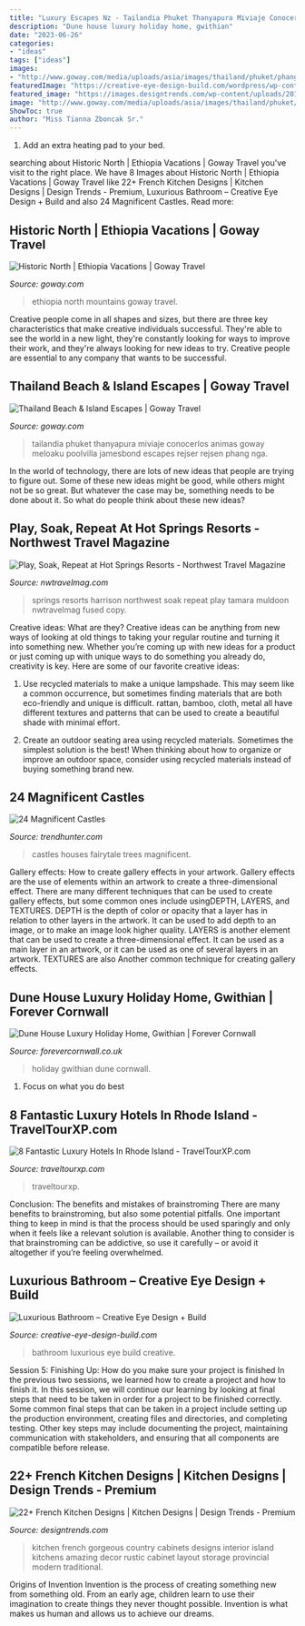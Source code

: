 ```yaml
---
title: "Luxury Escapes Nz - Tailandia Phuket Thanyapura Miviaje Conocerlos Animas Goway Meloaku Poolvilla Jamesbond Escapes Rejser Rejsen Phang Nga"
description: "Dune house luxury holiday home, gwithian"
date: "2023-06-26"
categories:
- "ideas"
tags: ["ideas"]
images:
- "http://www.goway.com/media/uploads/asia/images/thailand/phuket/phang_nga_bay_752927578.jpg"
featuredImage: "https://creative-eye-design-build.com/wordpress/wp-content/uploads/2012/02/istock-photo.jpg"
featured_image: "https://images.designtrends.com/wp-content/uploads/2015/11/23115336/Gorgeous-French-Kitchen-Design.jpg"
image: "http://www.goway.com/media/uploads/asia/images/thailand/phuket/phang_nga_bay_752927578.jpg"
ShowToc: true
author: "Miss Tianna Zboncak Sr."
---
```



1. Add an extra heating pad to your bed.

	

		
searching about Historic North | Ethiopia Vacations | Goway Travel you've visit to the right place. We have 8 Images about Historic North | Ethiopia Vacations | Goway Travel like 22+ French Kitchen Designs | Kitchen Designs | Design Trends - Premium, Luxurious Bathroom – Creative Eye Design + Build and also 24 Magnificent Castles. Read more:
		
    
## Historic North | Ethiopia Vacations | Goway Travel

<img loading=lazy src="http://www.goway.com/media/uploads/africa_and_middle_east/images/ethiopia/valley_among_the_mountains_in_ethiopia_1.jpg" onerror="this.onerror=null;this.src='https://tse4.mm.bing.net/th?id=OIP.tNR9brg0m3pTvfhvcLYFigHaD6&amp;pid=15.1';" alt="Historic North | Ethiopia Vacations | Goway Travel">

_Source: goway.com_

>ethiopia north mountains goway travel. 

	

Creative people come in all shapes and sizes, but there are three key characteristics that make creative individuals successful. They're able to see the world in a new light, they're constantly looking for ways to improve their work, and they're always looking for new ideas to try. Creative people are essential to any company that wants to be successful.

    
## Thailand Beach &amp; Island Escapes | Goway Travel

<img loading=lazy src="http://www.goway.com/media/uploads/asia/images/thailand/phuket/phang_nga_bay_752927578.jpg" onerror="this.onerror=null;this.src='https://tse3.mm.bing.net/th?id=OIP.r_ANS1sLXRwq0-JXnU_A0wHaD6&amp;pid=15.1';" alt="Thailand Beach &amp; Island Escapes | Goway Travel">

_Source: goway.com_

>tailandia phuket thanyapura miviaje conocerlos animas goway meloaku poolvilla jamesbond escapes rejser rejsen phang nga. 

	

In the world of technology, there are lots of new ideas that people are trying to figure out. Some of these new ideas might be good, while others might not be so great. But whatever the case may be, something needs to be done about it. So what do people think about these new ideas?

    
## Play, Soak, Repeat At Hot Springs Resorts - Northwest Travel Magazine

<img loading=lazy src="http://nwtravelmag.com/wp-content/uploads/2015/09/IMG_6823_-2_fused-copy.jpg" onerror="this.onerror=null;this.src='https://tse4.mm.bing.net/th?id=OIP.AkzwP9ZL03WuAGSdRW-sPQHaD6&amp;pid=15.1';" alt="Play, Soak, Repeat at Hot Springs Resorts - Northwest Travel Magazine">

_Source: nwtravelmag.com_

>springs resorts harrison northwest soak repeat play tamara muldoon nwtravelmag fused copy. 

	

Creative ideas: What are they?
Creative ideas can be anything from new ways of looking at old things to taking your regular routine and turning it into something new. Whether you’re coming up with new ideas for a product or just coming up with unique ways to do something you already do, creativity is key. Here are some of our favorite creative ideas: 
1. Use recycled materials to make a unique lampshade. This may seem like a common occurrence, but sometimes finding materials that are both eco-friendly and unique is difficult. rattan, bamboo, cloth, metal all have different textures and patterns that can be used to create a beautiful shade with minimal effort. 

2. Create an outdoor seating area using recycled materials. Sometimes the simplest solution is the best! When thinking about how to organize or improve an outdoor space, consider using recycled materials instead of buying something brand new.

    
## 24 Magnificent Castles

<img loading=lazy src="https://cdn.trendhunterstatic.com/phpthumbnails/20/20889/20889_1_800.jpeg" onerror="this.onerror=null;this.src='https://tse3.mm.bing.net/th?id=OIP.Hn1bNipUN8JhgHSds7XUFgHaLG&amp;pid=15.1';" alt="24 Magnificent Castles">

_Source: trendhunter.com_

>castles houses fairytale trees magnificent. 

	

Gallery effects: How to create gallery effects in your artwork.
Gallery effects are the use of elements within an artwork to create a three-dimensional effect. There are many different techniques that can be used to create gallery effects, but some common ones include usingDEPTH, LAYERS, and TEXTURES.
 DEPTH is the depth of color or opacity that a layer has in relation to other layers in the artwork. It can be used to add depth to an image, or to make an image look higher quality. LAYERS is another element that can be used to create a three-dimensional effect. It can be used as a main layer in an artwork, or it can be used as one of several layers in an artwork. TEXTURES are also Another common technique for creating gallery effects.

    
## Dune House Luxury Holiday Home, Gwithian | Forever Cornwall

<img loading=lazy src="https://www.forevercornwall.co.uk/wp-content/uploads/Dune-House-holiday-cottage-gwithian-Forever-Cornwall-32.jpg" onerror="this.onerror=null;this.src='https://tse2.mm.bing.net/th?id=OIP.lgh61PKJ1E1jrJG5e-ATsgHaE8&amp;pid=15.1';" alt="Dune House Luxury Holiday Home, Gwithian | Forever Cornwall">

_Source: forevercornwall.co.uk_

>holiday gwithian dune cornwall. 

	

1. Focus on what you do best

    
## 8 Fantastic Luxury Hotels In Rhode Island - TravelTourXP.com

<img loading=lazy src="https://www.traveltourxp.com/wp-content/uploads/2017/04/Luxury-Hotels-In-Rhode-Island.jpg" onerror="this.onerror=null;this.src='https://tse4.mm.bing.net/th?id=OIP.zRuLUUDQNbLQ5PKqtwfeXgHaD8&amp;pid=15.1';" alt="8 Fantastic Luxury Hotels In Rhode Island - TravelTourXP.com">

_Source: traveltourxp.com_

>traveltourxp. 

	

Conclusion: The benefits and mistakes of brainstroming
There are many benefits to brainstroming, but also some potential pitfalls. One important thing to keep in mind is that the process should be used sparingly and only when it feels like a relevant solution is available. Another thing to consider is that brainstroming can be addictive, so use it carefully – or avoid it altogether if you’re feeling overwhelmed.

    
## Luxurious Bathroom – Creative Eye Design + Build

<img loading=lazy src="https://creative-eye-design-build.com/wordpress/wp-content/uploads/2012/02/istock-photo.jpg" onerror="this.onerror=null;this.src='https://tse4.mm.bing.net/th?id=OIP.gk9uDfWQa7aHMgM9AwiIHQHaFC&amp;pid=15.1';" alt="Luxurious Bathroom – Creative Eye Design + Build">

_Source: creative-eye-design-build.com_

>bathroom luxurious eye build creative. 

	

Session 5: Finishing Up: How do you make sure your project is finished
In the previous two sessions, we learned how to create a project and how to finish it. In this session, we will continue our learning by looking at final steps that need to be taken in order for a project to be finished correctly.
Some common final steps that can be taken in a project include setting up the production environment, creating files and directories, and completing testing. Other key steps may include documenting the project, maintaining communication with stakeholders, and ensuring that all components are compatible before release.

    
## 22+ French Kitchen Designs | Kitchen Designs | Design Trends - Premium

<img loading=lazy src="https://images.designtrends.com/wp-content/uploads/2015/11/23115336/Gorgeous-French-Kitchen-Design.jpg" onerror="this.onerror=null;this.src='https://tse2.mm.bing.net/th?id=OIP.HxZj3WFyIandKmusybjv-gHaJ4&amp;pid=15.1';" alt="22+ French Kitchen Designs | Kitchen Designs | Design Trends - Premium">

_Source: designtrends.com_

>kitchen french gorgeous country cabinets designs interior island kitchens amazing decor rustic cabinet layout storage provincial modern traditional. 

	

Origins of Invention
Invention is the process of creating something new from something old. From an early age, children learn to use their imagination to create things they never thought possible. Invention is what makes us human and allows us to achieve our dreams.

